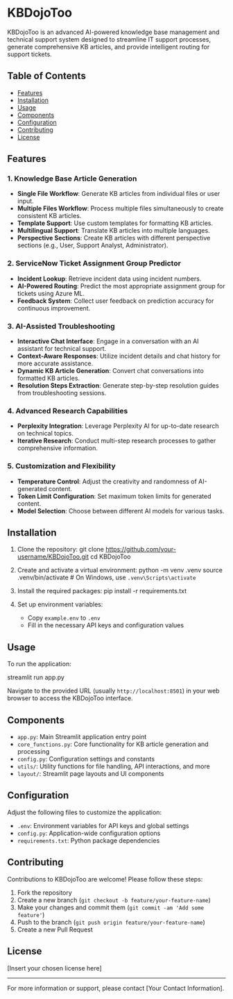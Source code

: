 # KBDojoToo

KBDojoToo is an advanced AI-powered knowledge base management and technical support system designed to streamline IT support processes, generate comprehensive KB articles, and provide intelligent routing for support tickets.

## Table of Contents

- [Features](#features)
- [Installation](#installation)
- [Usage](#usage)
- [Components](#components)
- [Configuration](#configuration)
- [Contributing](#contributing)
- [License](#license)

## Features

### 1. Knowledge Base Article Generation

- **Single File Workflow**: Generate KB articles from individual files or user input.
- **Multiple Files Workflow**: Process multiple files simultaneously to create consistent KB articles.
- **Template Support**: Use custom templates for formatting KB articles.
- **Multilingual Support**: Translate KB articles into multiple languages.
- **Perspective Sections**: Create KB articles with different perspective sections (e.g., User, Support Analyst, Administrator).

### 2. ServiceNow Ticket Assignment Group Predictor

- **Incident Lookup**: Retrieve incident data using incident numbers.
- **AI-Powered Routing**: Predict the most appropriate assignment group for tickets using Azure ML.
- **Feedback System**: Collect user feedback on prediction accuracy for continuous improvement.

### 3. AI-Assisted Troubleshooting

- **Interactive Chat Interface**: Engage in a conversation with an AI assistant for technical support.
- **Context-Aware Responses**: Utilize incident details and chat history for more accurate assistance.
- **Dynamic KB Article Generation**: Convert chat conversations into formatted KB articles.
- **Resolution Steps Extraction**: Generate step-by-step resolution guides from troubleshooting sessions.

### 4. Advanced Research Capabilities

- **Perplexity Integration**: Leverage Perplexity AI for up-to-date research on technical topics.
- **Iterative Research**: Conduct multi-step research processes to gather comprehensive information.

### 5. Customization and Flexibility

- **Temperature Control**: Adjust the creativity and randomness of AI-generated content.
- **Token Limit Configuration**: Set maximum token limits for generated content.
- **Model Selection**: Choose between different AI models for various tasks.

## Installation

1. Clone the repository:
   git clone https://github.com/your-username/KBDojoToo.git
   cd KBDojoToo

2. Create and activate a virtual environment:
   python -m venv .venv
   source .venv/bin/activate  # On Windows, use `.venv\Scripts\activate`

3. Install the required packages:
   pip install -r requirements.txt

4. Set up environment variables:
   - Copy `example.env` to `.env`
   - Fill in the necessary API keys and configuration values

## Usage

To run the application:

streamlit run app.py

Navigate to the provided URL (usually `http://localhost:8501`) in your web browser to access the KBDojoToo interface.

## Components

- `app.py`: Main Streamlit application entry point
- `core_functions.py`: Core functionality for KB article generation and processing
- `config.py`: Configuration settings and constants
- `utils/`: Utility functions for file handling, API interactions, and more
- `layout/`: Streamlit page layouts and UI components

## Configuration

Adjust the following files to customize the application:

- `.env`: Environment variables for API keys and global settings
- `config.py`: Application-wide configuration options
- `requirements.txt`: Python package dependencies

## Contributing

Contributions to KBDojoToo are welcome! Please follow these steps:

1. Fork the repository
2. Create a new branch (`git checkout -b feature/your-feature-name`)
3. Make your changes and commit them (`git commit -am 'Add some feature'`)
4. Push to the branch (`git push origin feature/your-feature-name`)
5. Create a new Pull Request

## License

[Insert your chosen license here]

---

For more information or support, please contact [Your Contact Information].